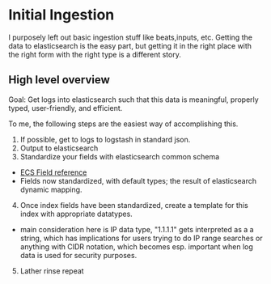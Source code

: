# Initial Ingestion
I purposely left out basic ingestion stuff like beats,inputs, etc. Getting
the data to elasticsearch is the easy part, but getting it in the right place
with the right form with the right type is a different story.

## High level overview
Goal: Get logs into elasticsearch such that this data is meaningful, properly
typed, user-friendly, and efficient.

To me, the following steps are the easiest way of accomplishing this.

1. If possible, get to logs to logstash in standard json.
2. Output to elasticsearch
3. Standardize your fields with elasticsearch common schema
- [ ECS Field reference ](https://elastic.co/guide/en/current/ecs-field-reference.html)
- Fields now standardized, with default types; the result of elasticsearch
dynamic mapping.
4. Once index fields have been standardized, create a template for this index with appropriate datatypes.
- main consideration here is IP data type, "1.1.1.1" gets interpreted as a
a string, which has implications for users trying to do IP range searches or
anything with CIDR notation, which becomes esp. important when log data is used
for security purposes.
5. Lather rinse repeat
